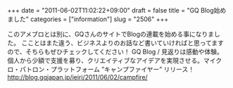 +++
date = "2011-06-02T11:02:22+09:00"
draft = false
title = "GQ Blog始めました"
categories = ["information"]
slug = "2506"
+++

このアメブロとは別に、GQさんのサイトでBlogの連載を始める事になりました。
こことはまた違う、ビジネスよりのお話など書いていければと思ってますので、そちらもぜひチェックしてください！
GQ Blog / 見返りは感動や体験。個人から少額で支援を募り、クリエイティブなアイデアを実現させる。マイクロ・パトロン・プラットフォーム ”キャンプファイヤー” リリース！
<a href="http://blog.gqjapan.jp/ieiri/2011/06/02/campfire/" target="_blank">http://blog.gqjapan.jp/ieiri/2011/06/02/campfire/</a>
